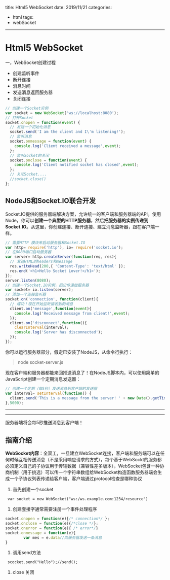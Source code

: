 title: Html5 WebSocket
date: 2019/11/21
categories:
- html
tags:
- webSocket

---
# Html5 WebSocket

一，WebSocket创建过程

- 创建监听事件
- 断开连接
- 消息时间
- 发送消息返回服务器
- 关闭连接

```javascript
// 创建一个Socket实例
var socket = new WebSocket('ws://localhost:8080'); 
// 打开Socket 
socket.onopen = function(event) { 
  // 发送一个初始化消息
  socket.send('I am the client and I\'m listening!'); 
  // 监听消息
  socket.onmessage = function(event) { 
    console.log('Client received a message',event); 
  }; 
  // 监听Socket的关闭
  socket.onclose = function(event) { 
    console.log('Client notified socket has closed',event); 
  }; 
  // 关闭Socket.... 
  //socket.close() 
};
```

## NodeJS和Socket.IO联合开发

Socket.IO提供的服务器端解决方案，允许统一的客户端和服务器端的API。使用Node，你可以**创建一个典型的HTTP服务器**，然后**把服务器的实例传递到Socket.IO**。从这里，你创建连接、断开连接、建立消息监听器，跟在客户端一样。

```javascript
// 需要HTTP 模块来启动服务器和Socket.IO
var http= require('http'), io= require('socket.io'); 
// 在8080端口启动服务器
var server= http.createServer(function(req, res){ 
  // 发送HTML的headers和message
  res.writeHead(200,{ 'Content-Type': 'text/html' }); 
  res.end('<h1>Hello Socket Lover!</h1>'); 
}); 
server.listen(8080); 
// 创建一个Socket.IO实例，把它传递给服务器
var socket= io.listen(server); 
// 添加一个连接监听器
socket.on('connection', function(client){ 
  // 成功！现在开始监听接收到的消息
  client.on('message',function(event){ 
    console.log('Received message from client!',event); 
  }); 
  client.on('disconnect',function(){ 
    clearInterval(interval); 
    console.log('Server has disconnected'); 
  }); 
});
```

你可以运行服务器部分，假定已安装了NodeJS，从命令行执行：

> node socket-server.js

现在客户端和服务器都能来回推送消息了！在NodeJS脚本内，可以使用简单的JavaScript创建一个定期消息发送器：

```javascript
// 创建一个定期（每5秒）发送消息到客户端的发送器
var interval= setInterval(function() { 
  client.send('This is a message from the server! ' + new Date().getTime()); 
},5000);
```

------

------

服务器端将会每5秒推送消息到客户端！

## 指南介绍

**WebSocket内容**：全双工，一旦建立WebSocket连接，客户端和服务端可以在任何时候互相传送消息（不是采用响应请求的方式），每个基于WebSockt的服务都必须定义自己的子协议用于传输数据（兼容性差多版本），WebSocket包含一种协商机制（用于挑选）可以传一个字符串数组给WebSocket构造函数服务器端会生成一个子协议列表传递给客户端，客户端通过protocol检查是哪种协议

1. 首先创建一个socket

```
 var socket = new WebSocket("ws:/ws.example.com:1234/resource")
```

1. 创建套接字通常需要注册一个事件处理程序

```javascript
socket.onopen = function(e){/* connection*/ };
socket.onclose = function(e){/*close */};
socket.onerror = function(e){ /* error*/}
socket.onmessage = function(e){
        var mes = e.data//向服务器发送一条消息
}
```

1. 调用send方法

```
 scocket.send("Hello");//send();
```

1. close 关闭